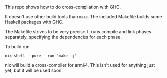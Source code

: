 This repo shows how to do cross-compilation with GHC.

It doesn't use other build tools than `make`. The included Makefile
builds some Haskell packages with GHC.

The Makefile strives to be very precise. It runs compile and link
phases separately, specifying the dependencies for each phase.

To build run
```
nix-shell --pure --run "make -j"
```

nix will build a cross-compiler for arm64. This isn't used for
anything just yet, but it will be used soon.
